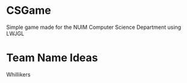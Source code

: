 CSGame
======

Simple game made for the NUIM Computer Science Department using LWJGL 

Team Name Ideas
==========

Whillikers
